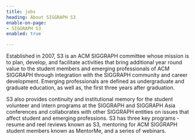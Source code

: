 ```yaml
---
title: jobs
heading: About SIGGRAPH S3
enable-on-page:
- SIGGRAPH S3
enabled: true

---
```

Established in 2007, S3 is an ACM SIGGRAPH committee whose mission is to plan, develop, and facilitate activities that bring additional year round value to the student members and emerging professionals of ACM SIGGRAPH through integration with the SIGGRAPH community and career development. Emerging professionals are defined as undergraduate and graduate education, as well as, the first three years after graduation.

S3 also provides continuity and institutional memory for the student volunteer and intern programs at the SIGGRAPH and SIGGRAPH Asia conferences and collaborates with other SIGGRAPH entities on issues that affect student and emerging professions. S3 has three key programs - resume and reel reviews known as S3, mentoring for ACM SIGGRAPH student members known as MentorMe, and a series of webinars.